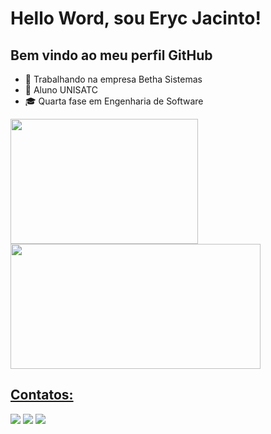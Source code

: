 # Hello Word, sou Eryc Jacinto! 
## Bem vindo ao meu perfil GitHub

- 💼 Trabalhando na empresa Betha Sistemas
- 🏫 Aluno UNISATC
- 🎓 Quarta fase em Engenharia de Software

<div>
<a href="https://github.com/ErycMJ">
<img loading="lazy" height="200px" width="300px" src="https://github-readme-stats.vercel.app/api/top-langs/?username=ErycMJ&layout=compact&langs_count=7&theme=dracula"/>     <img loading="lazy" height="200px" width="400px" src="https://github-readme-stats.vercel.app/api?username=ErycMJ&show_icons=true&theme=onedark"/>
</div>

## Contatos:

<div>
<a href="https://instagram.com/erycjacinto" target="_blank"><img loading="lazy" src="https://img.shields.io/badge/-Instagram-%23E4405F?style=for-the-badge&logo=instagram&logoColor=white" target="_blank"></a>
<a href = "mailto:erycmj@gmail.com"><img loading="lazy" src="https://img.shields.io/badge/Gmail-D14836?style=for-the-badge&logo=gmail&logoColor=white" target="_blank"></a>
<a href="https://www.linkedin.com/in/eryc-de-morais-jacinto-568325239/" target="_blank"><img loading="lazy" src="https://img.shields.io/badge/-LinkedIn-%230077B5?style=for-the-badge&logo=linkedin&logoColor=white" target="_blank"></a>   
</div>

